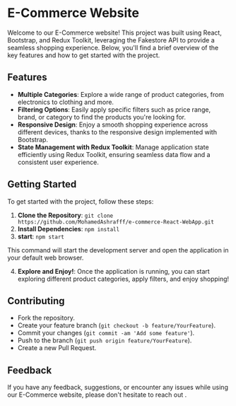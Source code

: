 # E-Commerce Website

Welcome to our E-Commerce website! This project was built using React, Bootstrap, and Redux Toolkit, leveraging the Fakestore API to provide a seamless shopping experience. Below, you'll find a brief overview of the key features and how to get started with the project.

## Features

- **Multiple Categories**: Explore a wide range of product categories, from electronics to clothing and more.
- **Filtering Options**: Easily apply specific filters such as price range, brand, or category to find the products you're looking for.
- **Responsive Design**: Enjoy a smooth shopping experience across different devices, thanks to the responsive design implemented with Bootstrap.
- **State Management with Redux Toolkit**: Manage application state efficiently using Redux Toolkit, ensuring seamless data flow and a consistent user experience.

## Getting Started

To get started with the project, follow these steps:

1. **Clone the Repository**: ``` git clone https://github.com/MohamedAshrafff/e-commerce-React-WebApp.git ```
2. **Install Dependencies**: ``` npm install ```
3. **start**: ``` npm start ```

This command will start the development server and open the application in your default web browser.

4. **Explore and Enjoy!**: 
Once the application is running, you can start exploring different product categories, apply filters, and enjoy shopping!

## Contributing

- Fork the repository.
- Create your feature branch (`git checkout -b feature/YourFeature`).
- Commit your changes (`git commit -am 'Add some feature'`).
- Push to the branch (`git push origin feature/YourFeature`).
- Create a new Pull Request.

## Feedback

If you have any feedback, suggestions, or encounter any issues while using our E-Commerce website, please don't hesitate to reach out . 

